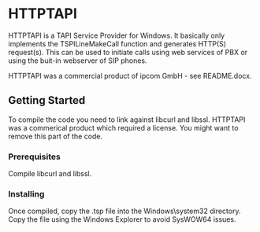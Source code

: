 # HTTPTAPI

HTTPTAPI is a TAPI Service Provider for Windows. It basically only implements the TSPILineMakeCall function and generates HTTP(S) request(s). This can be used to initiate calls using web services of PBX or using the buit-in webserver of SIP phones.

HTTPTAPI was a commercial product of ipcom GmbH - see README.docx.

## Getting Started

To compile the code you need to link against libcurl and libssl. HTTPTAPI was a commerical product which required a license. You might want to remove this part of the code.

### Prerequisites

Compile libcurl and libssl.

### Installing

Once compiled, copy the .tsp file into the Windows\system32 directory. Copy the file using the Windows Explorer to avoid SysWOW64 issues.
